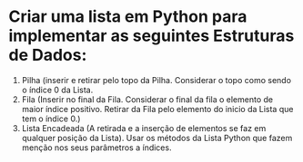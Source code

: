 # Criar uma lista em Python para implementar as seguintes Estruturas de Dados:
  1) Pilha (inserir e retirar pelo topo da Pilha. Considerar o topo como sendo o índice 0 da Lista.
  2) Fila (Inserir no final da Fila. Considerar o final da fila o elemento de maior índice positivo. Retirar da Fila pelo elemento do inicio da Lista que tem o índice 0.)
  3) Lista Encadeada (A retirada e a inserção de elementos se faz em qualquer posição da Lista). Usar os métodos da Lista Python que fazem menção nos seus parâmetros a índices.

